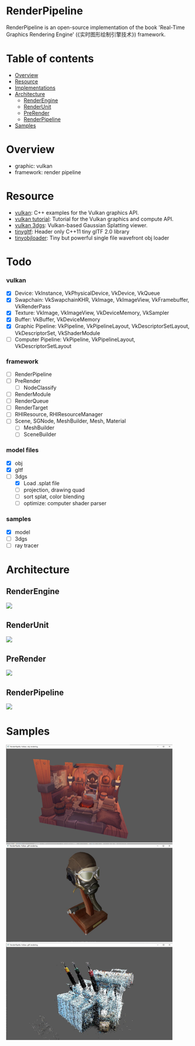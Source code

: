 # RenderPipeline 
RenderPipeline is an open-source implementation of the book 'Real-Time Graphics Rendering Engine' (《实时图形绘制引擎技术》) framework.

# Table of contents

- [Overview](#Overview)
- [Resource](#Resource)
- [Implementations](#implementations)
- [Architecture](#Architecture)
  - [RenderEngine](#RenderEngine)
  - [RenderUnit](#RenderUnit)
  - [PreRender](#PreRender)
  - [RenderPipeline](#RenderPipeline)
- [Samples](#Samples)

# Overview
* graphic: vulkan
* framework: render pipeline

# Resource
* [vulkan](https://github.com/SaschaWillems/Vulkan): C++ examples for the Vulkan graphics API.
* [vulkan tutorial](https://github.com/Overv/VulkanTutorial): Tutorial for the Vulkan graphics and compute API.
* [vulkan 3dgs](https://github.com/jaesung-cs/vkgs): Vulkan-based Gaussian Splatting viewer.
* [tinygltf](https://github.com/syoyo/tinygltf): Header only C++11 tiny glTF 2.0 library
* [tinyobjloader](https://github.com/tinyobjloader/tinyobjloader): Tiny but powerful single file wavefront obj loader

# Todo

### vulkan
- [x] Device: VkInstance, VkPhysicalDevice, VkDevice, VkQueue
- [x] Swapchain: VkSwapchainKHR, VkImage, VkImageView, VkFramebuffer, VkRenderPass
- [x] Texture: VkImage, VkImageView, VkDeviceMemory, VkSampler
- [x] Buffer: VkBuffer, VkDeviceMemory
- [x] Graphic Pipeline: VkPipeline, VkPipelineLayout, VkDescriptorSetLayout, VkDescriptorSet, VkShaderModule
- [ ] Computer Pipeline: VkPipeline, VkPipelineLayout, VkDescriptorSetLayout
### framework
- [ ] RenderPipeline
- [ ] PreRender
  - [ ] NodeClassify
- [ ] RenderModule
- [ ] RenderQueue
- [ ] RenderTarget
- [ ] RHIResource, RHIResourceManager
- [ ] Scene, SGNode, MeshBuilder, Mesh, Material
  - [ ] MeshBuilder
  - [ ] SceneBuilder
### model files
- [x] obj
- [x] gltf
- [ ] 3dgs
  - [x] Load .splat file
  - [ ] projection, drawing quad
  - [ ] sort splat, color blending
  - [ ] optimize: computer shader parser
### samples
- [x] model
- [ ] 3dgs
- [ ] ray tracer

# Architecture

## RenderEngine
<img src=./doc/images/renderengine.jpg  /><br>

## RenderUnit
<img src=./doc/images/renderunit.jpg  /><br>

## PreRender
<img src=./doc/images/prerender.jpg  /><br>

## RenderPipeline
<img src=./doc/images/renderpipeline.jpg  /><br>


# Samples

<img src=./doc/images/obj.jpg width=450 /> 
<img src=./doc/images/gltf.jpg width=450 />
<img src=./doc/images/3dgs_01.jpg width=450 />
